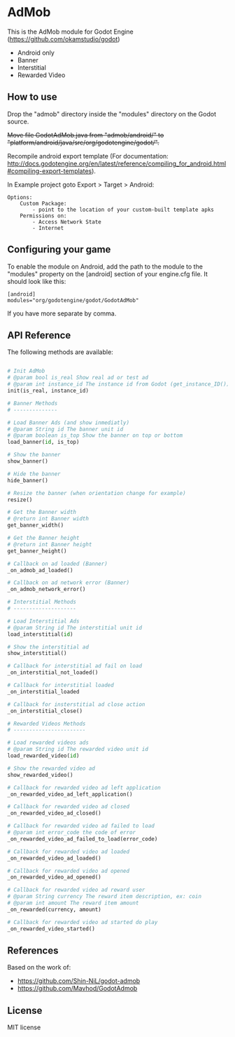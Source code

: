 AdMob
=====
This is the AdMob module for Godot Engine (https://github.com/okamstudio/godot)
- Android only
- Banner
- Interstitial
- Rewarded Video

How to use
----------
Drop the "admob" directory inside the "modules" directory on the Godot source.

~~Move file GodotAdMob.java from "admob/android/" to "platform/android/java/src/org/godotengine/godot/".~~

Recompile android export template (For documentation: http://docs.godotengine.org/en/latest/reference/compiling_for_android.html#compiling-export-templates).


In Example project goto Export > Target > Android:

	Options:
		Custom Package:
			- point to the location of your custom-built template apks
		Permissions on:
			- Access Network State
			- Internet

Configuring your game
---------------------

To enable the module on Android, add the path to the module to the "modules" property on the [android] section of your engine.cfg file. It should look like this:

	[android]
	modules="org/godotengine/godot/GodotAdMob"

If you have more separate by comma.

API Reference
-------------

The following methods are available:
```python

# Init AdMob
# @param bool is_real Show real ad or test ad
# @param int instance_id The instance id from Godot (get_instance_ID())
init(is_real, instance_id)

# Banner Methods
# --------------

# Load Banner Ads (and show inmediatly)
# @param String id The banner unit id
# @param boolean is_top Show the banner on top or bottom
load_banner(id, is_top)

# Show the banner
show_banner()

# Hide the banner
hide_banner()

# Resize the banner (when orientation change for example)
resize()

# Get the Banner width
# @return int Banner width
get_banner_width()

# Get the Banner height
# @return int Banner height
get_banner_height()

# Callback on ad loaded (Banner)
_on_admob_ad_loaded()

# Callback on ad network error (Banner)
_on_admob_network_error()

# Interstitial Methods
# --------------------

# Load Interstitial Ads
# @param String id The interstitial unit id
load_interstitial(id)

# Show the interstitial ad
show_interstitial()

# Callback for interstitial ad fail on load
_on_interstitial_not_loaded()

# Callback for interstitial loaded
_on_interstitial_loaded

# Callback for insterstitial ad close action
_on_interstitial_close()

# Rewarded Videos Methods
# -----------------------

# Load rewarded videos ads
# @param String id The rewarded video unit id
load_rewarded_video(id)

# Show the rewarded video ad
show_rewarded_video()

# Callback for rewarded video ad left application
_on_rewarded_video_ad_left_application()

# Callback for rewarded video ad closed 
_on_rewarded_video_ad_closed()

# Callback for rewarded video ad failed to load
# @param int error_code the code of error
_on_rewarded_video_ad_failed_to_load(error_code)

# Callback for rewarded video ad loaded
_on_rewarded_video_ad_loaded()

# Callback for rewarded video ad opened
_on_rewarded_video_ad_opened()

# Callback for rewarded video ad reward user
# @param String currency The reward item description, ex: coin
# @param int amount The reward item amount
_on_rewarded(currency, amount)

# Callback for rewarded video ad started do play
_on_rewarded_video_started()
```

References
-------------
Based on the work of:
* https://github.com/Shin-NiL/godot-admob
* https://github.com/Mavhod/GodotAdmob

License
-------------
MIT license
